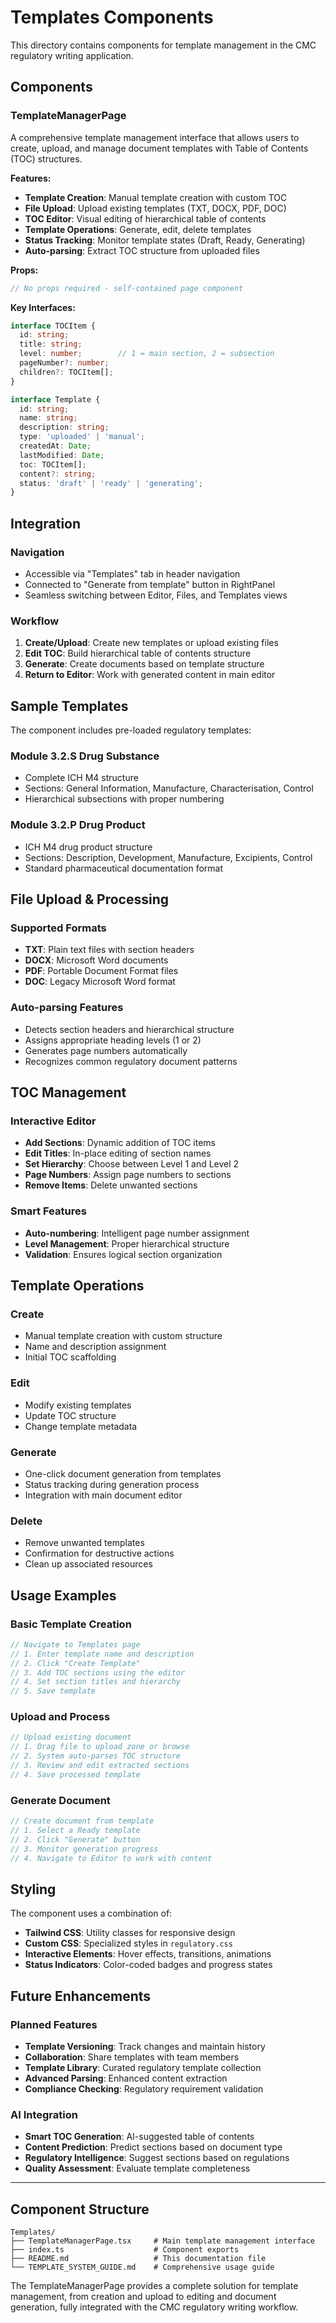 # Templates Components

This directory contains components for template management in the CMC regulatory writing application.

## Components

### TemplateManagerPage

A comprehensive template management interface that allows users to create, upload, and manage document templates with Table of Contents (TOC) structures.

**Features:**
- **Template Creation**: Manual template creation with custom TOC
- **File Upload**: Upload existing templates (TXT, DOCX, PDF, DOC)
- **TOC Editor**: Visual editing of hierarchical table of contents
- **Template Operations**: Generate, edit, delete templates
- **Status Tracking**: Monitor template states (Draft, Ready, Generating)
- **Auto-parsing**: Extract TOC structure from uploaded files

**Props:**
```typescript
// No props required - self-contained page component
```

**Key Interfaces:**
```typescript
interface TOCItem {
  id: string;
  title: string;
  level: number;        // 1 = main section, 2 = subsection
  pageNumber?: number;
  children?: TOCItem[];
}

interface Template {
  id: string;
  name: string;
  description: string;
  type: 'uploaded' | 'manual';
  createdAt: Date;
  lastModified: Date;
  toc: TOCItem[];
  content?: string;
  status: 'draft' | 'ready' | 'generating';
}
```

## Integration

### Navigation
- Accessible via "Templates" tab in header navigation
- Connected to "Generate from template" button in RightPanel
- Seamless switching between Editor, Files, and Templates views

### Workflow
1. **Create/Upload**: Create new templates or upload existing files
2. **Edit TOC**: Build hierarchical table of contents structure
3. **Generate**: Create documents based on template structure
4. **Return to Editor**: Work with generated content in main editor

## Sample Templates

The component includes pre-loaded regulatory templates:

### Module 3.2.S Drug Substance
- Complete ICH M4 structure
- Sections: General Information, Manufacture, Characterisation, Control
- Hierarchical subsections with proper numbering

### Module 3.2.P Drug Product
- ICH M4 drug product structure
- Sections: Description, Development, Manufacture, Excipients, Control
- Standard pharmaceutical documentation format

## File Upload & Processing

### Supported Formats
- **TXT**: Plain text files with section headers
- **DOCX**: Microsoft Word documents
- **PDF**: Portable Document Format files
- **DOC**: Legacy Microsoft Word format

### Auto-parsing Features
- Detects section headers and hierarchical structure
- Assigns appropriate heading levels (1 or 2)
- Generates page numbers automatically
- Recognizes common regulatory document patterns

## TOC Management

### Interactive Editor
- **Add Sections**: Dynamic addition of TOC items
- **Edit Titles**: In-place editing of section names
- **Set Hierarchy**: Choose between Level 1 and Level 2
- **Page Numbers**: Assign page numbers to sections
- **Remove Items**: Delete unwanted sections

### Smart Features
- **Auto-numbering**: Intelligent page number assignment
- **Level Management**: Proper hierarchical structure
- **Validation**: Ensures logical section organization

## Template Operations

### Create
- Manual template creation with custom structure
- Name and description assignment
- Initial TOC scaffolding

### Edit
- Modify existing templates
- Update TOC structure
- Change template metadata

### Generate
- One-click document generation from templates
- Status tracking during generation process
- Integration with main document editor

### Delete
- Remove unwanted templates
- Confirmation for destructive actions
- Clean up associated resources

## Usage Examples

### Basic Template Creation
```typescript
// Navigate to Templates page
// 1. Enter template name and description
// 2. Click "Create Template"
// 3. Add TOC sections using the editor
// 4. Set section titles and hierarchy
// 5. Save template
```

### Upload and Process
```typescript
// Upload existing document
// 1. Drag file to upload zone or browse
// 2. System auto-parses TOC structure
// 3. Review and edit extracted sections
// 4. Save processed template
```

### Generate Document
```typescript
// Create document from template
// 1. Select a Ready template
// 2. Click "Generate" button
// 3. Monitor generation progress
// 4. Navigate to Editor to work with content
```

## Styling

The component uses a combination of:
- **Tailwind CSS**: Utility classes for responsive design
- **Custom CSS**: Specialized styles in `regulatory.css`
- **Interactive Elements**: Hover effects, transitions, animations
- **Status Indicators**: Color-coded badges and progress states

## Future Enhancements

### Planned Features
- **Template Versioning**: Track changes and maintain history
- **Collaboration**: Share templates with team members
- **Template Library**: Curated regulatory template collection
- **Advanced Parsing**: Enhanced content extraction
- **Compliance Checking**: Regulatory requirement validation

### AI Integration
- **Smart TOC Generation**: AI-suggested table of contents
- **Content Prediction**: Predict sections based on document type
- **Regulatory Intelligence**: Suggest sections based on regulations
- **Quality Assessment**: Evaluate template completeness

---

## Component Structure

```
Templates/
├── TemplateManagerPage.tsx     # Main template management interface
├── index.ts                    # Component exports
├── README.md                   # This documentation file
└── TEMPLATE_SYSTEM_GUIDE.md    # Comprehensive usage guide
```

The TemplateManagerPage provides a complete solution for template management, from creation and upload to editing and document generation, fully integrated with the CMC regulatory writing workflow.
